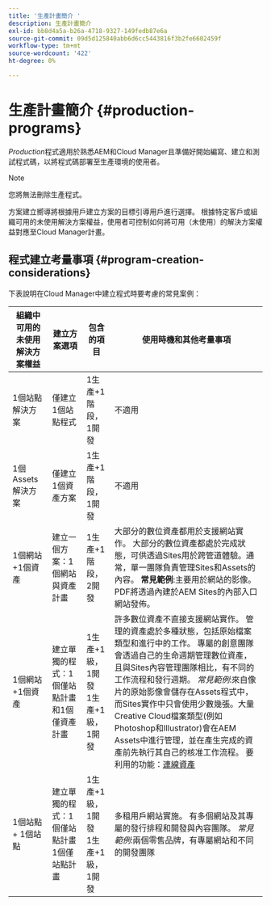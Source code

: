 ```yaml
---
title: '生產計畫簡介 '
description: 生產計畫簡介
exl-id: bb8d4a5a-b26a-4718-9327-149fedb87e6a
source-git-commit: 09d5d125840abb6d6cc5443816f3b2fe6602459f
workflow-type: tm+mt
source-wordcount: '422'
ht-degree: 0%

---
```


# 生產計畫簡介 {#production-programs}

*Production*&#x200B;程式適用於熟悉AEM和Cloud Manager且準備好開始編寫、建立和測試程式碼，以將程式碼部署至生產環境的使用者。

>[!NOTE]
>您將無法刪除生產程式。

方案建立嚮導將根據用戶建立方案的目標引導用戶進行選擇。 根據特定客戶或組織可用的未使用解決方案權益，使用者可控制如何將可用（未使用）的解決方案權益對應至Cloud Manager計畫。

## 程式建立考量事項 {#program-creation-considerations}

下表說明在Cloud Manager中建立程式時要考慮的常見案例：

| 組織中可用的未使用解決方案權益 | 建立方案選項 | 包含的項目 | 使用時機和其他考量事項 |
|--- |--- |--- |--- |
| 1個站點解決方案 | 僅建立1個站點程式 | 1生產+1階段，1開發 | 不適用 |
| 1個Assets解決方案 | 僅建立1個資產方案 | 1生產+1階段，1開發 | 不適用 |
| 1個網站+1個資產 | 建立一個方案：1個網站與資產計畫 | 1生產+1階段，2開發 | 大部分的數位資產都用於支援網站實作。 大部分的數位資產都處於完成狀態，可供透過Sites用於跨管道體驗。通常，單一團隊負責管理Sites和Assets的內容。 **常見範例**:主要用於網站的影像。PDF將透過內建於AEM Sites的內部入口網站發佈。 |
| 1個網站+1個資產 | 建立單獨的程式：1個僅站點計畫和1個僅資產計畫 | 1生產+1級，1開發<br> 1生產+1級，1開發 | 許多數位資產不直接支援網站實作。 管理的資產處於多種狀態，包括原始檔案類型和進行中的工作。 專屬的創意團隊會透過自己的生命週期管理數位資產，且與Sites內容管理團隊相比，有不同的工作流程和發行週期。 *常見範例*:來自像片的原始影像會儲存在Assets程式中，而Sites實作中只會使用少數幾張。大量Creative Cloud檔案類型(例如Photoshop和Illustrator)會在AEM Assets中進行管理，並在產生完成的資產前先執行其自己的核准工作流程。 要利用的功能：[連線資產](https://experienceleague.adobe.com/docs/experience-manager-cloud-service/assets/admin/use-assets-across-connected-assets-instances.html?lang=en#overview-of-connected-assets) |
| 1個站點+ 1個站點 | 建立單獨的程式：1個僅站點計畫1個僅站點計畫 | 1生產+1級，1開發<br>1生產+1級，1開發 | 多租用戶網站實施。 有多個網站及其專屬的發行排程和開發與內容團隊。 *常見範例*:兩個零售品牌，有專屬網站和不同的開發團隊 |
